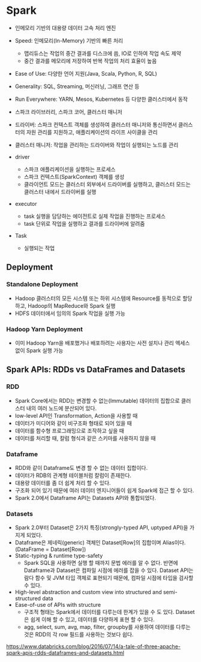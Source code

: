 # Spark

- 인메모리 기반의 대용량 데이터 고속 처리 엔진
- Speed: 인메모리(In-Memory) 기반의 빠른 처리
  - 맵리듀스는 작업의 중간 결과를 디스크에 씀, IO로 인하여 작업 속도 제약
  - 중간 결과를 메모리에 저장하여 반복 작업의 처리 효율이 높음
- Ease of Use: 다양한 언어 지원(Java, Scala, Python, R, SQL)
- Generality: SQL, Streaming, 머신러닝, 그래프 연산 등
- Run Everywhere: YARN, Mesos, Kubernetes 등 다양한 클러스터에서 동작
- 스파크 라이브러리, 스파크 코어, 클러스터 매니저
- 드라이버: 스파크 컨텍스트 객체를 생성하여 클러스터 매니저와 통신하면서 클러스터의 자원 관리를 지원하고, 애플리케이션의 라이프 사이클을 관리
- 클러스터 매니저: 작업을 관리하는 드라이버와 작업이 실행되는 노드를 관리
- driver
  - 스파크 애플리케이션을 실행하는 프로세스
  - 스파크 컨텍스트(SparkContext) 객체를 생성
  - 클라이언트 모드는 클러스터 외부에서 드라이버를 실행하고, 클러스터 모드는 클러스터 내에서 드라이버를 실행
- executor
  - task 실행을 담당하는 에이전트로 실제 작업을 진행하는 프로세스
  - task 단위로 작업을 실행하고 결과를 드라이버에 알려줌

- Task
  - 실행되는 작업

## Deployment
### Standalone Deployment
- Hadoop 클러스터의 모든 시스템 또는 하위 시스템에 Resource를 동적으로 할당하고, Hadoop의 MapReduce와 Spark 실행
- HDFS 데이터에서 임의의 Spark 작업을 실행 가능

### Hadoop Yarn Deployment
- 이미 Hadoop Yarn을 배포했거나 배포하려는 사용자는 사전 설치나 관리 엑세스 없이 Spark 실행 가능

## Spark APIs: RDDs vs DataFrames and Datasets
### RDD
- Spark Core에서는 RDD는 변경할 수 없는(Immutable) 데이터의 집합으로 클러스터 내의 여러 노드에 분산되어 있다.
- low-level API인 Transformation, Action을 사용할 때
- 데이터가 미디어와 같이 비구조화 형태로 되어 있을 때
- 데이터를 함수형 프로그래밍으로 조작하고 싶을 때
- 데이터를 처리할 때, 칼럼 형식과 같은 스키마를 사용하지 않을 때

### Dataframe
- RDD와 같이 Dataframe도 변경 할 수 없는 데이터 집합이다. 
- 데이터가 RDB의 관계형 테이블처럼 칼럼이 존재한다. 
- 대용량 데이터를 좀 더 쉽게 처리 할 수 있다.
- 구조화 되어 있기 때문에 여러 데이터 엔지니어들이 쉽게 Spark에 접근 할 수 있다.
- Spark 2.0에서 Dataframe API는 Datasets API와 통합되었다.

### Datasets
- Spark 2.0부터 Dataset은 2가지 특징(strongly-typed API, uptyped API)을 가지게 되었다. 
- Dataframe은 제네릭(generic) 객체인 Dataset[Row]의 집합이며 Alias이다. (DataFrame = Dataset[Row])
- Static-typing & runtime type-safety
  - Spark SQL을 사용하면 실행 할 때까지 문법 에러를 알 수 없다. 반면에 Dataframe과 Dataset은 컴파일 시점에 에러를 잡을 수 있다. Dataset API는 람다 함수 및 JVM 타입 객체로 표현되기 때문에, 컴파일 시점에 타입을 검사할 수 있다. 
- High-level abstraction and custom view into structured and semi-structured data
- Ease-of-use of APIs with structure
  - 구조적 형태는 Spark에서 데이터를 다루는데 한계가 있을 수 도 있다. Dataset은 쉽게 이해 할 수 있고, 데이터를 다양하게 표현 할 수 있다.
  - agg, select, sum, avg, map, filter, groupby를 사용하여 데이터를 다루는 것은 RDD의 각 row 필드를 사용하는 것보다 쉽다. 

https://www.databricks.com/blog/2016/07/14/a-tale-of-three-apache-spark-apis-rdds-dataframes-and-datasets.html
